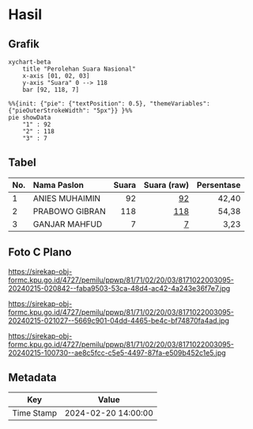 # Hasil

## Grafik

```mermaid
xychart-beta
    title "Perolehan Suara Nasional"
    x-axis [01, 02, 03]
    y-axis "Suara" 0 --> 118
    bar [92, 118, 7]
```

```mermaid
%%{init: {"pie": {"textPosition": 0.5}, "themeVariables": {"pieOuterStrokeWidth": "5px"}} }%%
pie showData
    "1" : 92
    "2" : 118
    "3" : 7
```

## Tabel

| No. | Nama Paslon    | Suara | Suara (raw) | Persentase |
|:--- |:-------------- | -----:| -----------:| ----------:|
| 1   | ANIES MUHAIMIN | 92    | [92][p-1]   | 42,40      |
| 2   | PRABOWO GIBRAN | 118   | [118][p-2]  | 54,38      |
| 3   | GANJAR MAHFUD  | 7     | [7][p-3]    | 3,23       |


[p-1]: https://github.com/gigit-pemilu/pemilu-2024/blob/main/pilpres/hitung-suara/sub/81-maluku/sub/71-kota-ambon/sub/02-sirimau/sub/2003-batu-merah/sub/095-tps/sub/paslon-1.txt
[p-2]: https://github.com/gigit-pemilu/pemilu-2024/blob/main/pilpres/hitung-suara/sub/81-maluku/sub/71-kota-ambon/sub/02-sirimau/sub/2003-batu-merah/sub/095-tps/sub/paslon-2.txt
[p-3]: https://github.com/gigit-pemilu/pemilu-2024/blob/main/pilpres/hitung-suara/sub/81-maluku/sub/71-kota-ambon/sub/02-sirimau/sub/2003-batu-merah/sub/095-tps/sub/paslon-3.txt

## Foto C Plano

https://sirekap-obj-formc.kpu.go.id/4727/pemilu/ppwp/81/71/02/20/03/8171022003095-20240215-020842--faba9503-53ca-48d4-ac42-4a243e36f7e7.jpg

https://sirekap-obj-formc.kpu.go.id/4727/pemilu/ppwp/81/71/02/20/03/8171022003095-20240215-021027--5669c901-04dd-4465-be4c-bf74870fa4ad.jpg

https://sirekap-obj-formc.kpu.go.id/4727/pemilu/ppwp/81/71/02/20/03/8171022003095-20240215-100730--ae8c5fcc-c5e5-4497-87fa-e509b452c1e5.jpg


## Metadata

| Key        | Value               |
| ---------- | ------------------- |
| Time Stamp | 2024-02-20 14:00:00 |




